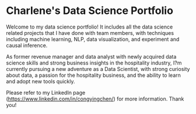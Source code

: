 # Charlene's Data Science Portfolio

Welcome to my data science portfolio! It includes all the data science related projects that I have done with team members, with techniques including machine learning, NLP, data visualization, and experiment and causal inference. 

As former revenue manager and data analyst with newly acquired data science skills and strong business insights in the hospitality industry, I?m currently pursuing a new adventure as a Data Scientist, with strong curiosity about data, a passion for the hospitality business, and the ability to learn and adopt new tools quickly.

Please refer to my LinkedIn page (https://www.linkedin.com/in/congyingchen/) for more information. Thank you!
